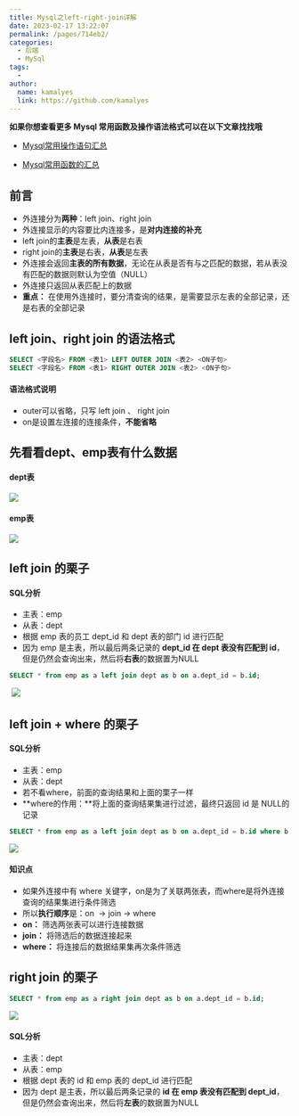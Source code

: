 ```yaml
---
title: Mysql之left-right-join详解
date: 2023-02-17 13:22:07
permalink: /pages/714eb2/
categories:
  - 后端
  - MySql
tags:
  - 
author: 
  name: kamalyes
  link: https://github.com/kamalyes
---
```

**如果你想查看更多 Mysql 常用函数及操作语法格式可以在以下文章找找哦**

- [Mysql常用操作语句汇总](./59.Mysql常用操作语句汇总.md)

- [Mysql常用函数的汇总](./01.Mysql常用函数汇总.md)

**前言**
------
*   外连接分为**两种**：left join、right join
*   外连接显示的内容要比内连接多，是**对内连接的补充**
*   left join的**主表**是左表，**从表**是右表
*   right join的**主表**是右表，**从表**是左表
*   外连接会返回**主表的所有数据**，无论在从表是否有与之匹配的数据，若从表没有匹配的数据则默认为空值（NULL）
*   外连接只返回从表匹配上的数据
*   **重点：** 在使用外连接时，要分清查询的结果，是需要显示左表的全部记录，还是右表的全部记录

left join、right join 的语法格式
--------------------------

```sql
SELECT <字段名> FROM <表1> LEFT OUTER JOIN <表2> <ON子句>
SELECT <字段名> FROM <表1> RIGHT OUTER JOIN <表2> <ON子句>
```

#### 语法格式说明

*   outer可以省略，只写 left join 、 right join 
*   on是设置左连接的连接条件，**不能省略**

先看看dept、emp表有什么数据
-----------------

#### dept表

![](https://cdn.jsdelivr.net/gh/kamalyes/image-bed@master/col/mysql/join_table_query_for_dept.png)

#### emp表

![](https://cdn.jsdelivr.net/gh/kamalyes/image-bed@master/col/mysql/join_table_query_for_emp.png)

left join 的栗子
-------------

#### SQL分析

*   主表：emp
*   从表：dept
*   根据 emp 表的员工 dept_id 和 dept 表的部门 id 进行匹配
*   因为 emp 是主表，所以最后两条记录的 **dept_id 在 dept 表没有匹配到 id**，但是仍然会查询出来，然后将**右表**的数据置为NULL

```sql
SELECT * from emp as a left join dept as b on a.dept_id = b.id;
```

 ![](https://cdn.jsdelivr.net/gh/kamalyes/image-bed@master/col/mysql/Snipaste_2023-02-17_13-57-58.png)

left join + where 的栗子
---------------------

#### SQL分析

*   主表：emp
*   从表：dept
*   若不看where，前面的查询结果和上面的栗子一样
*   **where的作用：**将上面的查询结果集进行过滤，最终只返回 id 是 NULL的记录

```sql
SELECT * from emp as a left join dept as b on a.dept_id = b.id where b.id is null;
```

![](https://cdn.jsdelivr.net/gh/kamalyes/image-bed@master/col/mysql/Snipaste_2023-02-17_13-58-18.png)

#### 知识点

*   如果外连接中有 where 关键字，on是为了关联两张表，而where是将外连接查询的结果集进行条件筛选
*   所以**执行顺序**是：on  -> join -> where
*   **on：** 筛选两张表可以进行连接数据
*   **join：** 将筛选后的数据连接起来
*   **where：** 将连接后的数据结果集再次条件筛选

right join 的栗子
--------------

```sql
SELECT * from emp as a right join dept as b on a.dept_id = b.id;
```

![](https://cdn.jsdelivr.net/gh/kamalyes/image-bed@master/col/mysql/Snipaste_2023-02-17_13-59-12.png)

#### SQL分析

*   主表：dept
*   从表：emp
*   根据 dept 表的 id 和 emp 表的 dept_id 进行匹配
*   因为 dept 是主表，所以最后两条记录的 **id 在 emp 表没有匹配到 dept_id**，但是仍然会查询出来，然后将**左表**的数据置为NULL
